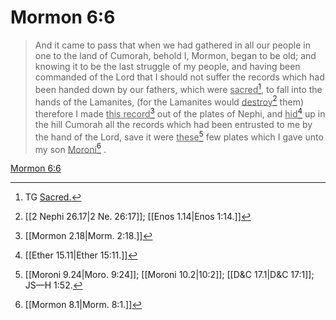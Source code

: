 # Mormon 6:6

> And it came to pass that when we had gathered in all our people in one to the land of Cumorah, behold I, Mormon, began to be old; and knowing it to be the last struggle of my people, and having been commanded of the Lord that I should not suffer the records which had been handed down by our fathers, which were <u>sacred</u>[^a], to fall into the hands of the Lamanites, (for the Lamanites would <u>destroy</u>[^b] them) therefore I made <u>this record</u>[^c] out of the plates of Nephi, and <u>hid</u>[^d] up in the hill Cumorah all the records which had been entrusted to me by the hand of the Lord, save it were <u>these</u>[^e] few plates which I gave unto my son <u>Moroni</u>[^f] .

[Mormon 6:6](https://www.churchofjesuschrist.org/study/scriptures/bofm/morm/6?lang=eng&id=p6#p6)


[^a]: TG [Sacred.](https://www.churchofjesuschrist.org/study/scriptures/tg/sacred?lang=eng)
[^b]: [[2 Nephi 26.17|2 Ne. 26:17]]; [[Enos 1.14|Enos 1:14.]]
[^c]: [[Mormon 2.18|Morm. 2:18.]]
[^d]: [[Ether 15.11|Ether 15:11.]]
[^e]: [[Moroni 9.24|Moro. 9:24]]; [[Moroni 10.2|10:2]]; [[D&C 17.1|D&C 17:1]]; JS—H 1:52.
[^f]: [[Mormon 8.1|Morm. 8:1.]]
